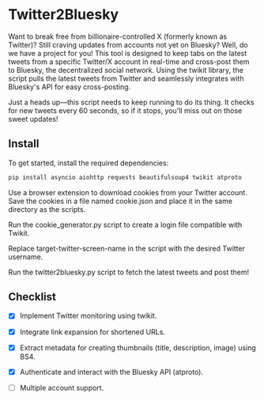 # Twitter2Bluesky

Want to break free from billionaire-controlled X (formerly known as Twitter)? Still craving updates from accounts not yet on Bluesky? Well, do we have a project for you! This tool is designed to keep tabs on the latest tweets from a specific Twitter/X account in real-time and cross-post them to Bluesky, the decentralized social network. Using the twikit library, the script pulls the latest tweets from Twitter and seamlessly integrates with Bluesky's API for easy cross-posting.

Just a heads up—this script needs to keep running to do its thing. It checks for new tweets every 60 seconds, so if it stops, you'll miss out on those sweet updates!

## Install
To get started, install the required dependencies:
```bash
pip install asyncio aiohttp requests beautifulsoup4 twikit atproto
```
Use a browser extension to download cookies from your Twitter account. Save the cookies in a file named cookie.json and place it in the same directory as the scripts.

Run the cookie_generator.py script to create a login file compatible with Twikit.

Replace target-twitter-screen-name in the script with the desired Twitter username.

Run the twitter2bluesky.py script to fetch the latest tweets and post them!

## Checklist
- [X] Implement Twitter monitoring using twikit.
- [X] Integrate link expansion for shortened URLs.
- [X] Extract metadata for creating thumbnails (title, description, image) using BS4.
- [X] Authenticate and interact with the Bluesky API (atproto).
- [ ] Multiple account support.

